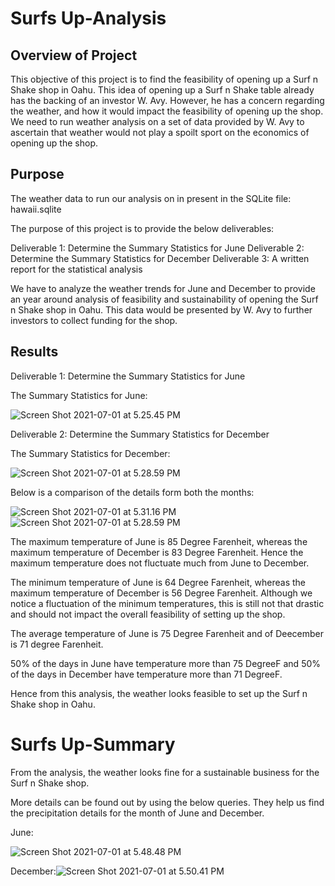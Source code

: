 #   Surfs Up-Analysis

## Overview of Project

This objective of this project is to find the feasibility of opening up a Surf n Shake shop in Oahu. 
This idea of opening up a Surf n Shake table already has the backing of an investor W. Avy. However, he has a concern regarding the weather, and how it would impact the feasibility of opening up the shop.
We need to run weather analysis on a set of data provided by W. Avy to ascertain that weather would not play a spoilt sport on the economics of opening up the shop.

## Purpose


The weather data to run our analysis on in present in the SQLite file:
hawaii.sqlite

The purpose of this project is to provide the below deliverables:

Deliverable 1: Determine the Summary Statistics for June
Deliverable 2: Determine the Summary Statistics for December
Deliverable 3: A written report for the statistical analysis

We have to analyze the weather trends for June and December to provide an year around analysis of feasibility and sustainability of opening the Surf n Shake shop in Oahu. This data would be presented by W. Avy to further investors to collect  funding for the shop.

## Results

Deliverable 1: Determine the Summary Statistics for June

The Summary Statistics for June:


![Screen Shot 2021-07-01 at 5.25.45 PM](https://i.imgur.com/4SMIL1L.png)



Deliverable 2: Determine the Summary Statistics for December

The Summary Statistics for December:


![Screen Shot 2021-07-01 at 5.28.59 PM](https://i.imgur.com/5gE7MvF.png)



Below is a comparison of the details form both the months:

![Screen Shot 2021-07-01 at 5.31.16 PM](https://i.imgur.com/drr2KaR.png) ![Screen Shot 2021-07-01 at 5.28.59 PM](https://i.imgur.com/NVc0P3i.png)

The maximum temperature of June is 85 Degree Farenheit, whereas the maximum temperature of December is 83 Degree Farenheit. Hence the maximum temperature does not fluctuate much from June to December.

The minimum temperature of June is 64 Degree Farenheit, whereas the maximum temperature of December is 56 Degree Farenheit. Although we 
notice a fluctuation of the minimum temperatures, this is still not that drastic and should not impact the overall feasibility of setting up the shop.

The average temperature of June is 75 Degree Farenheit and of Deecember is 71 degree Farenheit.

50% of the days in June have temperature more than 75 DegreeF and 50% of the days in December have temperature more than 71 DegreeF.

Hence from this analysis, the weather looks feasible to set up the Surf n Shake shop in Oahu.


# Surfs Up-Summary

From the analysis, the weather looks fine for a sustainable business for the Surf n Shake shop. 

More details can be found out by using the below queries.
They help us find the precipitation details for the month of June and December.

June:

![Screen Shot 2021-07-01 at 5.48.48 PM](https://i.imgur.com/GzLbJ9L.png)

December:![Screen Shot 2021-07-01 at 5.50.41 PM](https://i.imgur.com/YUOmq7f.png)




